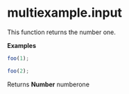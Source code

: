 # multiexample.input

This function returns the number one.

**Examples**

```javascript
foo(1);
```

```javascript
foo(2);
```

Returns **Number** numberone
